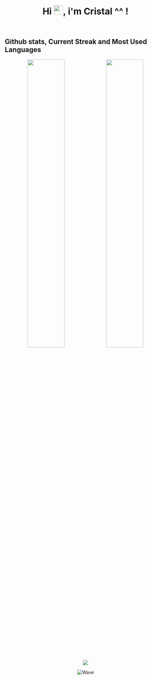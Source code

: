 <div align = "center">
    </br>
  <h1>Hi <img src="https://github.com/TheDudeThatCode/TheDudeThatCode/blob/master/Assets/Hi.gif" width="29">, i'm Cristal ^^ !</h1>
<br>
</div>

## Github stats, Current Streak and Most Used Languages
<p align="center">
  <img width="48%" src="https://github-readme-stats.vercel.app/api?username=Cristal-Dev&show_icons=true&theme=radical&hide_border=true&show_icons=true" />
  <img width="48%" src="https://github-readme-streak-stats.herokuapp.com/?user=Cristal-Dev&theme=radical&hide_border=true" />
  <img src="https://github-readme-stats.vercel.app/api/top-langs/?username=Cristal-Dev&layout=compact&theme=radical&hide_border=true&show_icons=true" />
</p>

<p align="center"><img src="https://raw.githubusercontent.com/bornmay/bornmay/Update/svg/Bottom.svg" alt="Wave"></p>
